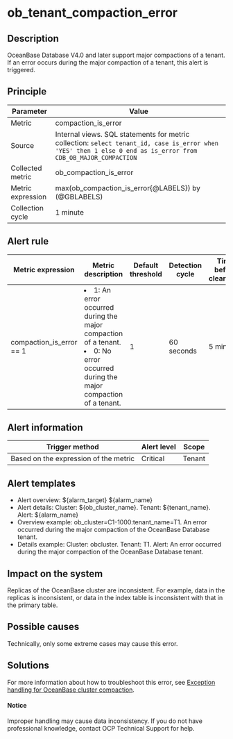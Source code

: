 # ob_tenant_compaction_error

## Description

OceanBase Database V4.0 and later support major compactions of a tenant. If an error occurs during the major compaction of a tenant, this alert is triggered.

## Principle

| Parameter | Value |
| --- | --- |
| Metric | compaction_is_error |
| Source | Internal views. SQL statements for metric collection: ```select tenant_id, case is_error when 'YES' then 1 else 0 end as is_error from CDB_OB_MAJOR_COMPACTION``` |
| Collected metric | ob_compaction_is_error |
| Metric expression | max(ob_compaction_is_error{@LABELS}) by (@GBLABELS) |
| Collection cycle | 1 minute |

## Alert rule

| Metric expression | Metric description | Default threshold | Detection cycle | Time before clearance |
| --- | --- | --- | --- | --- |
| compaction_is_error == 1 | <li>1: An error occurred during the major compaction of a tenant.</li><li> 0: No error occurred during the major compaction of a tenant.</li> | 1 | 60 seconds | 5 minutes |

## Alert information

| Trigger method | Alert level | Scope |
| --- | --- | --- |
| Based on the expression of the metric | Critical | Tenant |

## Alert templates

* Alert overview: ${alarm_target} ${alarm_name}
* Alert details: Cluster: ${ob_cluster_name}. Tenant: ${tenant_name}. Alert: ${alarm_name}
* Overview example: ob_cluster=C1-1000:tenant_name=T1. An error occurred during the major compaction of the OceanBase Database tenant.
* Details example: Cluster: obcluster. Tenant: T1. Alert: An error occurred during the major compaction of the OceanBase Database tenant.

## Impact on the system

Replicas of the OceanBase cluster are inconsistent. For example, data in the replicas is inconsistent, or data in the index table is inconsistent with that in the primary table.

## Possible causes

Technically, only some extreme cases may cause this error.

## Solutions

For more information about how to troubleshoot this error, see [Exception handling for OceanBase cluster compaction](../5.appendix/3.exception-handling-for-oceanbase-cluster-compaction.md).

  <main id="notice" type='notice'>
    <h4>Notice</h4>
    <p>Improper handling may cause data inconsistency. If you do not have professional knowledge, contact OCP Technical Support for help.</p>
  </main>
